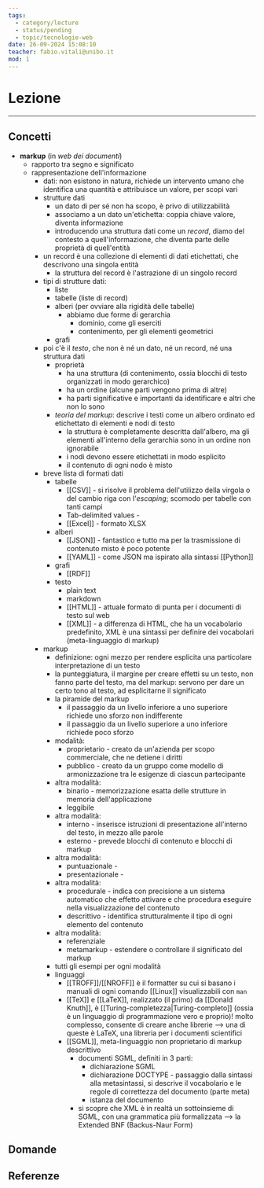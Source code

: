 ```yaml
---
tags:
  - category/lecture
  - status/pending
  - topic/tecnologie-web
date: 26-09-2024 15:08:10
teacher: fabio.vitali@unibo.it
mod: 1
---
```

# Lezione
---
## Concetti
- **markup** (in _web dei documenti_)
	- rapporto tra segno e significato
	- rappresentazione dell'informazione
		- dati: non esistono in natura, richiede un intervento umano che identifica una quantità e attribuisce un valore, per scopi vari
		- strutture dati
			- un dato di per sé non ha scopo, è privo di utilizzabilità
			- associamo a un dato un'etichetta: coppia chiave valore, diventa informazione
			- introducendo una struttura dati come un _record_, diamo del contesto a quell'informazione, che diventa parte delle proprietà di quell'entità
		- un record è una collezione di elementi di dati etichettati, che descrivono una singola entità
			- la struttura del record è l'astrazione di un singolo record
		- tipi di strutture dati:
			- liste
			- tabelle (liste di record)
			- alberi (per ovviare alla rigidità delle tabelle)
				- abbiamo due forme di gerarchia
					- dominio, come gli eserciti
					- contenimento, per gli elementi geometrici
			- grafi
		- poi c'è il _testo_, che non è né un dato, né un record, né una struttura dati
			- proprietà
				- ha una struttura (di contenimento, ossia blocchi di testo organizzati in modo gerarchico)
				- ha un ordine (alcune parti vengono prima di altre)
				- ha parti significative e importanti da identificare e altri che non lo sono
			- _teoria del markup_: descrive i testi come un albero ordinato ed etichettato di elementi e nodi di testo
				- la struttura è completamente descritta dall'albero, ma gli elementi all'interno della gerarchia sono in un ordine non ignorabile
				- i nodi devono essere etichettati in modo esplicito
				- il contenuto di ogni nodo è misto
		- breve lista di formati dati
			- tabelle
				- [[CSV]] - si risolve il problema dell'utilizzo della virgola o del cambio riga con l'_escaping_; scomodo per tabelle con tanti campi
				- Tab-delimited values - 
				- [[Excel]] - formato XLSX
			- alberi
				- [[JSON]] - fantastico e tutto ma per la trasmissione di contenuto misto è poco potente
				- [[YAML]] - come JSON ma ispirato alla sintassi [[Python]]
			- grafi
				- [[RDF]]
			- testo
				- plain text
				- markdown
				- [[HTML]] - attuale formato di punta per i documenti di testo sul web
				- [[XML]] - a differenza di HTML, che ha un vocabolario predefinito, XML è una sintassi per definire dei vocabolari (meta-linguaggio di markup)
		- markup
			- definizione: ogni mezzo per rendere esplicita una particolare interpretazione di un testo
			- la punteggiatura, il margine per creare effetti su un testo, non fanno parte del testo, ma del markup: servono per dare un certo tono al testo, ad esplicitarne il significato
			- la piramide del markup
				- il passaggio da un livello inferiore a uno superiore richiede uno sforzo non indifferente
				- il passaggio da un livello superiore a uno inferiore richiede poco sforzo
			- modalità:
				- proprietario - creato da un'azienda per scopo commerciale, che ne detiene i diritti
				- pubblico - creato da un gruppo come modello di armonizzazione tra le esigenze di ciascun partecipante
			- altra modalità:
				- binario - memorizzazione esatta delle strutture in memoria dell'applicazione
				- leggibile
			- altra modalità:
				- interno - inserisce istruzioni di presentazione all'interno del testo, in mezzo alle parole
				- esterno - prevede blocchi di contenuto e blocchi di markup
			- altra modalità:
				- puntuazionale - 
				- presentazionale - 
			- altra modalità:
				- procedurale - indica con precisione a un sistema automatico che effetto attivare e che procedura eseguire nella visualizzazione del contenuto
				- descrittivo - identifica strutturalmente il tipo di ogni elemento del contenuto
			- altra modalità:
				- referenziale
				- metamarkup - estendere o controllare il significato del markup
			- tutti gli esempi per ogni modalità
			- linguaggi
				- [[TROFF]]/[[NROFF]] è il formatter su cui si basano i manuali di ogni comando [[Linux]] visualizzabili con `man`
				- [[TeX]] e [[LaTeX]], realizzato (il primo) da [[Donald Knuth]], è [[Turing-completezza|Turing-completo]] (ossia è un linguaggio di programmazione vero e proprio)! molto complesso, consente di creare anche librerie --> una di queste è LaTeX, una libreria per i documenti scientifici
				- [[SGML]], meta-linguaggio non proprietario di markup descrittivo
					- documenti SGML, definiti in 3 parti:
						- dichiarazione SGML
						- dichiarazione DOCTYPE - passaggio dalla sintassi alla metasintassi, si descrive il vocabolario e le regole di correttezza del documento (parte meta)
						- istanza del documento
					- si scopre che XML è in realtà un sottoinsieme di SGML, con una grammatica più formalizzata --> la Extended BNF (Backus-Naur Form)

## Domande

## Referenze
